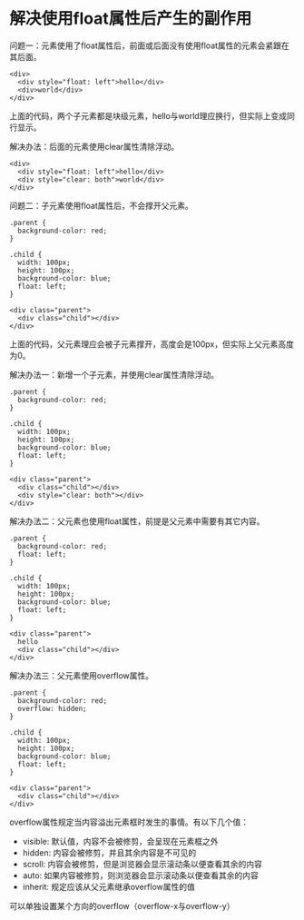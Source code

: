 # 解决使用float属性后产生的副作用

问题一：元素使用了float属性后，前面或后面没有使用float属性的元素会紧跟在其后面。

    <div>
      <div style="float: left">hello</div>
      <div>world</div>
    </div>

上面的代码，两个子元素都是块级元素，hello与world理应换行，但实际上变成同行显示。

解决办法：后面的元素使用clear属性清除浮动。

    <div>
      <div style="float: left">hello</div>
      <div style="clear: both">world</div>
    </div>

问题二：子元素使用float属性后，不会撑开父元素。

    .parent {
      background-color: red;
    }

    .child {
      width: 100px;
      height: 100px;
      background-color: blue;
      float: left;
    }

    <div class="parent">
      <div class="child"></div>
    </div>

上面的代码，父元素理应会被子元素撑开，高度会是100px，但实际上父元素高度为0。

解决办法一：新增一个子元素，并使用clear属性清除浮动。

    .parent {
      background-color: red;
    }

    .child {
      width: 100px;
      height: 100px;
      background-color: blue;
      float: left;
    }

    <div class="parent">
      <div class="child"></div>
      <div style="clear: both"></div>
    </div>

解决办法二：父元素也使用float属性，前提是父元素中需要有其它内容。

    .parent {
      background-color: red;
      float: left;
    }

    .child {
      width: 100px;
      height: 100px;
      background-color: blue;
      float: left;
    }

    <div class="parent">
      hello
      <div class="child"></div>
    </div>

解决办法三：父元素使用overflow属性。

    .parent {
      background-color: red;
      overflow: hidden;
    }

    .child {
      width: 100px;
      height: 100px;
      background-color: blue;
      float: left;
    }

    <div class="parent">
      <div class="child"></div>
    </div>

overflow属性规定当内容溢出元素框时发生的事情。有以下几个值：

* visible: 默认值，内容不会被修剪，会呈现在元素框之外
* hidden: 内容会被修剪，并且其余内容是不可见的
* scroll: 内容会被修剪，但是浏览器会显示滚动条以便查看其余的内容
* auto: 如果内容被修剪，则浏览器会显示滚动条以便查看其余的内容
* inherit: 规定应该从父元素继承overflow属性的值

可以单独设置某个方向的overflow（overflow-x与overflow-y）